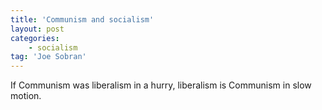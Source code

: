 ```yaml
---
title: 'Communism and socialism'
layout: post
categories:
    - socialism
tag: 'Joe Sobran'
---
```


If Communism was liberalism in a hurry, liberalism is Communism in slow motion.